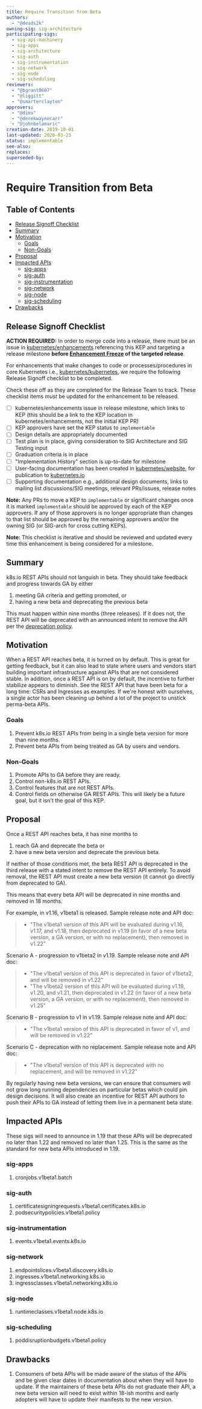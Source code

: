 ```yaml
---
title: Require Transition from Beta
authors:
  - "@deads2k"
owning-sig: sig-architecture
participating-sigs:
  - sig-api-machinery
  - sig-apps
  - sig-architecture
  - sig-auth
  - sig-instrumentation
  - sig-network
  - sig-node
  - sig-scheduling
reviewers:
  - "@bgrant0607"
  - "@liggitt"
  - "@smarterclayton"
approvers:
  - "@dims"
  - "@derekwaynecarr"
  - "@johnbelamaric"
creation-date: 2019-10-01
last-updated: 2020-03-23
status: implementable
see-also:
replaces:
superseded-by:
---
```


# Require Transition from Beta

## Table of Contents

<!-- toc -->
- [Release Signoff Checklist](#release-signoff-checklist)
- [Summary](#summary)
- [Motivation](#motivation)
  - [Goals](#goals)
  - [Non-Goals](#non-goals)
- [Proposal](#proposal)
- [Impacted APIs](#impacted-apis)
  - [sig-apps](#sig-apps)
  - [sig-auth](#sig-auth)
  - [sig-instrumentation](#sig-instrumentation)
  - [sig-network](#sig-network)
  - [sig-node](#sig-node)
  - [sig-scheduling](#sig-scheduling)
- [Drawbacks](#drawbacks)
<!-- /toc -->

## Release Signoff Checklist

**ACTION REQUIRED:** In order to merge code into a release, there must be an issue in [kubernetes/enhancements] referencing this KEP and targeting a release milestone **before [Enhancement Freeze](https://github.com/kubernetes/sig-release/tree/master/releases)
of the targeted release**.

For enhancements that make changes to code or processes/procedures in core Kubernetes i.e., [kubernetes/kubernetes], we require the following Release Signoff checklist to be completed.

Check these off as they are completed for the Release Team to track. These checklist items _must_ be updated for the enhancement to be released.

- [ ] kubernetes/enhancements issue in release milestone, which links to KEP (this should be a link to the KEP location in kubernetes/enhancements, not the initial KEP PR)
- [ ] KEP approvers have set the KEP status to `implementable`
- [ ] Design details are appropriately documented
- [ ] Test plan is in place, giving consideration to SIG Architecture and SIG Testing input
- [ ] Graduation criteria is in place
- [ ] "Implementation History" section is up-to-date for milestone
- [ ] User-facing documentation has been created in [kubernetes/website], for publication to [kubernetes.io]
- [ ] Supporting documentation e.g., additional design documents, links to mailing list discussions/SIG meetings, relevant PRs/issues, release notes

**Note:** Any PRs to move a KEP to `implementable` or significant changes once it is marked `implementable` should be approved by each of the KEP approvers. If any of those approvers is no longer appropriate than changes to that list should be approved by the remaining approvers and/or the owning SIG (or SIG-arch for cross cutting KEPs).

**Note:** This checklist is iterative and should be reviewed and updated every time this enhancement is being considered for a milestone.

[kubernetes.io]: https://kubernetes.io/
[kubernetes/enhancements]: https://github.com/kubernetes/enhancements/issues
[kubernetes/kubernetes]: https://github.com/kubernetes/kubernetes
[kubernetes/website]: https://github.com/kubernetes/website

## Summary

k8s.io REST APIs should not languish in beta.  They should take feedback and progress towards GA by either
1. meeting GA criteria and getting promoted, or
2. having a new beta and deprecating the previous beta
  
This must happen within nine months (three releases).  If it does not,
the REST API will be deprecated with an announced intent to remove the API per the [deprecation policy](https://kubernetes.io/docs/reference/using-api/deprecation-policy/).

## Motivation

When a REST API reaches beta, it is turned on by default.  This is great for getting feedback, but it can also lead to state
where users and vendors start building important infrastructure against APIs that are not considered stable.
In addition, once a REST API is on by default, the incentive to further stabilize appears to diminish.
See the REST API that have been beta for a long time: CSRs and Ingresses as examples.
If we're honest with ourselves, a single actor has been cleaning up behind a lot of the project to unstick perma-beta APIs.

[experience reports]: https://github.com/golang/go/wiki/ExperienceReports

### Goals

1. Prevent k8s.io REST APIs from being in a single beta version for more than nine months.
2. Prevent beta APIs from being treated as GA by users and vendors.

### Non-Goals

1. Promote APIs to GA before they are ready.
2. Control non-k8s.io REST APIs.
3. Control features that are not REST APIs.
4. Control fields on otherwise GA REST APIs.
   This will likely be a future goal, but it isn't the goal of this KEP.

## Proposal

Once a REST API reaches beta, it has nine months to 
1. reach GA and deprecate the beta or 
2. have a new beta version and deprecate the previous beta.

If neither of those conditions met, the beta REST API is deprecated in the third release with a stated intent to remove the REST API entirely.
To avoid removal, the REST API must create a new beta version (it cannot go directly from deprecated to GA).

This means that every beta API will be deprecated in nine months and removed in 18 months.

For example, in v1.16, v1beta1 is released. Sample release note and API doc:
> * "The v1beta1 version of this API will be evaluated during v1.16, v1.17, and v1.18, then deprecated in v1.19 (in favor of a new beta version, a GA version, or with no replacement), then removed in v1.22"

Scenario A - progression to v1beta2 in v1.19. Sample release note and API doc:
> * "The v1beta1 version of this API is deprecated in favor of v1beta2, and will be removed in v1.22"
> * "The v1beta2 version of this API will be evaluated during v1.19, v1.20, and v1.21, then deprecated in v1.22 (in favor of a new beta version, a GA version, or with no replacement), then removed in v1.25"

Scenario B - progression to v1 in v1.19. Sample release note and API doc:
> * "The v1beta1 version of this API is deprecated in favor of v1, and will be removed in v1.22"

Scenario C - deprecation with no replacement. Sample release note and API doc:
> * "The v1beta1 version of this API is deprecated with no replacement, and will be removed in v1.22"

By regularly having new beta versions, we can ensure that consumers will not grow long running dependencies on particular betas which could pin design decisions.
It will also create an incentive for REST API authors to push their APIs to GA instead of letting them live in a permanent beta state.

## Impacted APIs
These sigs will need to announce in 1.19 that these APIs will be deprecated no later than 1.22 and removed no later than 1.25.
This is the same as the standard for new beta APIs introduced in 1.19.

### sig-apps
1. cronjobs.v1beta1.batch

### sig-auth
1. certificatesigningrequests.v1beta1.certificates.k8s.io
2. podsecuritypolicies.v1beta1.policy

### sig-instrumentation
1. events.v1beta1.events.k8s.io

### sig-network
1. endpointslices.v1beta1.discovery.k8s.io
2. ingresses.v1beta1.networking.k8s.io
3. ingressclasses.v1beta1.networking.k8s.io

### sig-node
1. runtimeclasses.v1beta1.node.k8s.io

### sig-scheduling
1. poddisruptionbudgets.v1beta1.policy

## Drawbacks

1. Consumers of beta APIs will be made aware of the status of the APIs and be given clear dates in documentation about
when they will have to update.  If the maintainers of these beta APIs do not graduate their API, a new beta version will
need to exist within 18-ish months and early adopters will have to update their manifests to the new version.  
